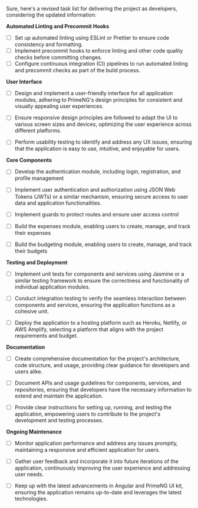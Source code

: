 Sure, here's a revised task list for delivering the project as developers, considering the updated information:

**Automated Linting and Precommit Hooks**

- [ ] Set up automated linting using ESLint or Prettier to ensure code consistency and formatting.
- [ ] Implement precommit hooks to enforce linting and other code quality checks before committing changes.
- [ ] Configure continuous integration (CI) pipelines to run automated linting and precommit checks as part of the build process.

**User Interface**

- [ ] Design and implement a user-friendly interface for all application modules, adhering to PrimeNG's design principles for consistent and visually appealing user experiences.

- [ ] Ensure responsive design principles are followed to adapt the UI to various screen sizes and devices, optimizing the user experience across different platforms.

- [ ] Perform usability testing to identify and address any UX issues, ensuring that the application is easy to use, intuitive, and enjoyable for users.

**Core Components**

- [ ] Develop the authentication module, including login, registration, and profile management

- [ ] Implement user authentication and authorization using JSON Web Tokens (JWTs) or a similar mechanism, ensuring secure access to user data and application functionalities.

- [ ] Implement guards to protect routes and ensure user access control


- [ ] Build the expenses module, enabling users to create, manage, and track their expenses

- [ ] Build the budgeting module, enabling users to create, manage, and track their budgets

**Testing and Deployment**

- [ ] Implement unit tests for components and services using Jasmine or a similar testing framework to ensure the correctness and functionality of individual application modules.

- [ ] Conduct integration testing to verify the seamless interaction between components and services, ensuring the application functions as a cohesive unit.

- [ ] Deploy the application to a hosting platform such as Heroku, Netlify, or AWS Amplify, selecting a platform that aligns with the project requirements and budget.

**Documentation**

- [ ] Create comprehensive documentation for the project's architecture, code structure, and usage, providing clear guidance for developers and users alike.

- [ ] Document APIs and usage guidelines for components, services, and repositories, ensuring that developers have the necessary information to extend and maintain the application.

- [ ] Provide clear instructions for setting up, running, and testing the application, empowering users to contribute to the project's development and testing processes.

**Ongoing Maintenance**

- [ ] Monitor application performance and address any issues promptly, maintaining a responsive and efficient application for users.

- [ ] Gather user feedback and incorporate it into future iterations of the application, continuously improving the user experience and addressing user needs.

- [ ] Keep up with the latest advancements in Angular and PrimeNG UI kit, ensuring the application remains up-to-date and leverages the latest technologies.